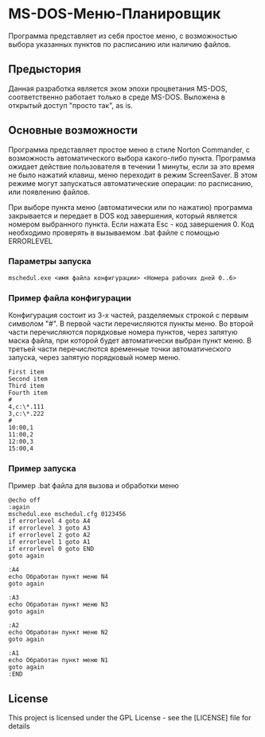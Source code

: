 # MS-DOS-Меню-Планировщик

Программа представляет из себя простое меню, с возможностью выбора указанных пунктов по расписанию или наличию файлов.

## Предыстория

Данная разработка является эхом эпохи процветания MS-DOS, соответственно работает только в среде MS-DOS.
Выложена в открытый доступ "просто так", as is. 

## Основные возможности

Программа представляет простое меню в стиле Norton Commander, с возможность автоматического выбора какого-либо пункта.
Программа ожидает действие пользователя в течении 1 минуты, если за это время не было нажатий клавиш, меню переходит в режим ScreenSaver. В этом режиме могут запускаться автоматические операции: по расписанию, или появлению файлов.

При выборе пункта меню (автоматически или по нажатию) программа закрывается и передает в DOS код завершения, который является номером выбранного пункта. Если нажата Esc - код завершения 0.
Код необходимо проверять в вызываемом .bat файле с помощью ERRORLEVEL

### Параметры запуска

```
mschedul.exe <имя файла конфигурации> <Номера рабочих дней 0..6>
```

### Пример файла конфигурации

Конфигурация состоит из 3-х частей, разделяемых строкой с первым символом "#".
В первой части перечисляются пункты меню.
Во второй части перечисляются порядковые номера пунктов, через запятую маска файла, при которой будет автоматически выбран пункт меню.
В третьей части перечислются временные точки автоматического запуска, через запятую порядковый номер меню.

```
First item
Second item
Third item
Fourth item
#
4,c:\*.111
3,c:\*.222
#
10:00,1
11:00,2
12:00,3
15:00,4
```

### Пример запуска

Пример .bat файла для вызова и обработки меню

```
@echo off 
:again
mschedul.exe mschedul.cfg 0123456
if errorlevel 4 goto A4
if errorlevel 3 goto A3
if errorlevel 2 goto A2
if errorlevel 1 goto A1
if errorlevel 0 goto END
goto again

:A4
echo Обработан пункт меню N4
goto again

:A3
echo Обработан пункт меню N3
goto again

:A2
echo Обработан пункт меню N2
goto again

:A1
echo Обработан пункт меню N1
goto again
:END
```

## License

This project is licensed under the GPL License - see the [LICENSE] file for details
